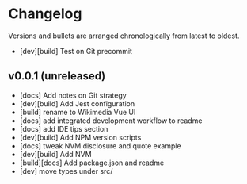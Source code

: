 # Changelog

Versions and bullets are arranged chronologically from latest to oldest.


- [dev][build] Test on Git precommit

## v0.0.1 (unreleased)

- [docs] Add notes on Git strategy
- [dev][build] Add Jest configuration
- [build] rename to Wikimedia Vue UI
- [docs] add integrated development workflow to readme
- [docs] add IDE tips section
- [dev][build] Add NPM version scripts
- [docs] tweak NVM disclosure and quote example
- [dev][build] Add NVM
- [build][docs] Add package.json and readme
- [dev] move types under src/
